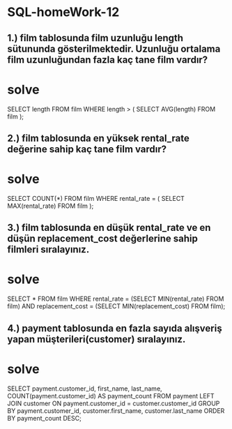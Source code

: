 # SQL-homeWork-12

## 1.) film tablosunda film uzunluğu length sütununda gösterilmektedir. Uzunluğu ortalama film uzunluğundan fazla kaç tane film vardır?

# solve

SELECT length FROM film
WHERE length > (
SELECT AVG(length) FROM film );
   
## 2.) film tablosunda en yüksek rental_rate değerine sahip kaç tane film vardır?

# solve 


SELECT COUNT(*) FROM film
WHERE rental_rate = (
SELECT MAX(rental_rate) FROM film );
   
## 3.) film tablosunda en düşük rental_rate ve en düşün replacement_cost değerlerine sahip filmleri sıralayınız.

# solve 


SELECT * FROM film
WHERE rental_rate = (SELECT MIN(rental_rate) FROM film)
AND
replacement_cost = (SELECT MIN(replacement_cost) FROM film);
   
## 4.) payment tablosunda en fazla sayıda alışveriş yapan müşterileri(customer) sıralayınız.

# solve 


SELECT payment.customer_id, first_name, last_name, COUNT(payment.customer_id) AS payment_count FROM payment
LEFT JOIN customer ON payment.customer_id = customer.customer_id
GROUP BY payment.customer_id, customer.first_name, customer.last_name
ORDER BY payment_count DESC;
